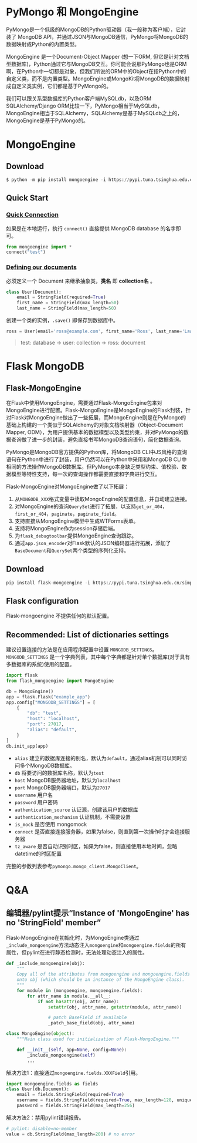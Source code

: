 # PyMongo 和 MongoEngine

   PyMongo是一个低级的MongoDB的Python驱动器（我一般称为客户端），它封装了 MongoDB API，并通过JSON与MongoDB通信，PyMongo将MongoDB的数据映射成Python的内置类型。

   MongoEngine 是一个Document-Object Mapper (想一下ORM, 但它是针对文档型数据库)，Python通过它与MongoDB交互。你可能会说那PyMongo也是ORM啊，在Python中一切都是对象，但我们所说的ORM中的Object在指Python中的自定义类，而不是内置类型。MongoEngine或MongoKit将MongoDB的数据映射成自定义类实例，它们都是基于PyMongo的。

   我们可以跟关系型数据库的Python客户端MySQLdb，以及ORM SQLAlchemy/Django ORM比较一下，PyMongo相当于MySQLdb，MongoEngine相当于SQLAlchemy，SQLAlchemy是基于MySQLdb之上的，MongoEngine是基于PyMongo的。

# MongoEngine

## Download

```py
$ python -m pip install mongoengine -i https://pypi.tuna.tsinghua.edu.cn/simple
```

## Quick Start

### [Quick Connection](http://docs.mongoengine.org/tutorial.html#getting-started)

如果是在本地运行，执行 `connect()` 直接提供 MongoDB database 的名字即可。

```py
from mongoengine import *
connect("test")
```

### [Defining our documents](http://docs.mongoengine.org/tutorial.html#defining-our-documents)

必须定义一个 Document 来继承抽象类，**类名** 即 **collection名** 。

```py
class User(Document):
    email = StringField(required=True)
    first_name = StringField(max_length=50)
    last_name = StringField(max_length=50)
```

创建一个类的实例，`.save()` 即保存到数据库中。

```py
ross = User(email='ross@example.com', first_name='Ross', last_name='Lawley').save()
```

>  test: database -> user: collection -> ross: document

# Flask MongoDB

## Flask-MongoEngine

在Flask中使用MongoEngine，需要通过Flask-MongoEngine包来对MongoEngine进行配置。Flask-MongoEngine是MongoEngine的Flask封装，针对Flask对MongoEngine做出了一些拓展，而MongoEngine则是在PyMongo的基础上构建的一个类似于SQLAlchemy的对象文档映射器（Object-Document Mapper, ODM），为用户提供基本的数据模型以及类型约束，并对PyMongo的数据查询做了进一步的封装，避免直接书写MongoDB查询语句，简化数据查询。

PyMongo是MongoDB官方提供的Python库，将MongoDB CLI中JS风格的查询语句在Python中进行了封装，用户仍然可以在Python中采用和MongoDB CLI中相同的方法操作MongoDB数据库。但PyMongo本身缺乏类型约束、值校验、数据模型等特性支持，每一次的查询操作都需要直接和字典进行交互。

Flask-MongoEngine对MongoEngine做了以下拓展：

1. 从`MONGODB_XXX`格式变量中读取MongoEngine的配置信息，并自动建立连接。
2. 对MongoEngine的查询`QuerySet`进行了拓展，以支持`get_or_404`，`first_or_404`，`paginate`，`paginate_field`。
3. 支持直接从MongoEngine模型中生成WTForms表单。
4. 支持将MongoEngine作为session存储后端。
5. 为`flask_debugtoolbar`提供MongoEngine查询跟踪。
6. 通过`app.json_encoder`对Flask默认的JSON编码器进行拓展，添加了`BaseDocument`和`QuerySet`两个类型的序列化支持。

## Download

```py
pip install flask-mongoengine -i https://pypi.tuna.tsinghua.edu.cn/simple
```

## Flask configuration

Flask-mongoengine 不提供任何的默认配置。

## Recommended: List of dictionaries settings

建议设置连接的方法是在应用程序配置中设置 `MONGODB_SETTINGS`。`MONGODB_SETTINGS` 是一个字典列表，其中每个字典都是针对单个数据库(对于具有多数据库的系统)使用的配置。

```py
import flask
from flask_mongoengine import MongoEngine

db = MongoEngine()
app = flask.Flask("example_app")
app.config["MONGODB_SETTINGS"] = [
    {
        "db": "test",
        "host": "localhost",
        "port": 27017,
        "alias": "default",
    }
]
db.init_app(app)
```

- `alias` 建立的数据库连接的别名，默认为`default`，通过alias机制可以同时访问多个MongoDB数据库。
- `db` 将要访问的数据库名称，默认为`test`
- `host` MongoDB服务器地址，默认为`localhost`
- `port` MongoDB服务器端口，默认为`27017`
- `username` 用户名
- `password` 用户密码
- `authentication_source` 认证源，创建该用户的数据库
- `authentication_mechanism` 认证机制，不需要设置
- `is_mock` 是否使用 mongomock
- `connect` 是否直接连接服务器，如果为false，则直到第一次操作时才会连接服务器
- `tz_aware` 是否自动识别时区，如果为false，则直接使用本地时间，忽略datetime的时区配置

完整的参数列表参考`pymongo.mongo_client.MongoClient`。

# Q&A

## 编辑器/pylint提示“Instance of 'MongoEngine' has no 'StringField' member”

Flask-MongoEngine在初始化时，为MongoEngine类通过`_include_mongoengine`方法动态注入`mongoengine`和`mongoengine.fields`的所有属性，但pylint在进行静态检测时，无法处理动态注入的属性。

```py
def _include_mongoengine(obj):
    """
    Copy all of the attributes from mongoengine and mongoengine.fields
    onto obj (which should be an instance of the MongoEngine class).
    """
    for module in (mongoengine, mongoengine.fields):
        for attr_name in module.__all__:
            if not hasattr(obj, attr_name):
                setattr(obj, attr_name, getattr(module, attr_name))

                # patch BaseField if available
                _patch_base_field(obj, attr_name)

class MongoEngine(object):
    """Main class used for initialization of Flask-MongoEngine."""

    def __init__(self, app=None, config=None):
        _include_mongoengine(self)
        ...
```

解决方法1：直接通过`mongoengine.fields.XXXField`引用。

```py
import mongoengine.fields as fields
class User(db.Document):
    email = fields.StringField(required=True)
    username = fields.StringField(required=True, max_length=128, unique=True)
    password = fields.StringField(max_length=256)
```

解决方法2：禁用pylint错误报告。

```py
# pylint: disable=no-member
value = db.StringField(max_length=200) # no error
```

